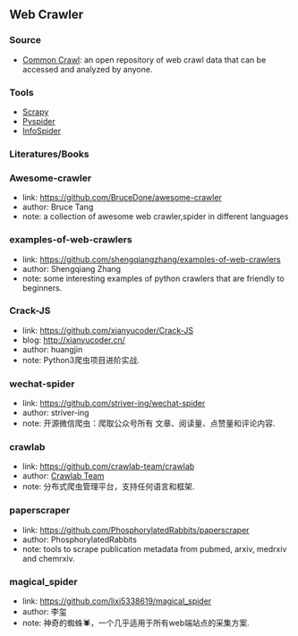 ## **Web Crawler**


### Source
  * [Common Crawl](https://commoncrawl.org/): an open repository of web crawl data that can be accessed and analyzed by anyone.

### Tools
  * [Scrapy](https://github.com/scrapy/scrapy)
  * [Pyspider](https://github.com/binux/pyspider)
  * [InfoSpider](https://github.com/kangvcar/InfoSpider)

### Literatures/Books

### Awesome-crawler
  * link: https://github.com/BruceDone/awesome-crawler
  * author: Bruce Tang
  * note: a collection of awesome web crawler,spider in different languages

### examples-of-web-crawlers
  * link: https://github.com/shengqiangzhang/examples-of-web-crawlers
  * author: Shengqiang Zhang
  * note: some interesting examples of python crawlers that are friendly to beginners.

### Crack-JS
  * link: https://github.com/xianyucoder/Crack-JS
  * blog: http://xianyucoder.cn/
  * author: huangjin
  * note: Python3爬虫项目进阶实战.
  
### wechat-spider
  * link: https://github.com/striver-ing/wechat-spider
  * author: striver-ing
  * note: 开源微信爬虫：爬取公众号所有 文章、阅读量、点赞量和评论内容.

### crawlab
  * link: https://github.com/crawlab-team/crawlab
  * author: [Crawlab Team](https://github.com/crawlab-team)
  * note: 分布式爬虫管理平台，支持任何语言和框架.

### paperscraper
  * link: https://github.com/PhosphorylatedRabbits/paperscraper
  * author: PhosphorylatedRabbits
  * note: tools to scrape publication metadata from pubmed, arxiv, medrxiv and chemrxiv.

### magical_spider
  * link: https://github.com/lixi5338619/magical_spider
  * author: 李玺
  * note: 神奇的蜘蛛🕷，一个几乎适用于所有web端站点的采集方案.
